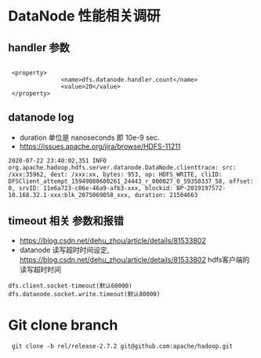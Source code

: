 # DataNode 性能相关调研

## handler 参数

```

 <property>
               <name>dfs.datanode.handler.count</name>
               <value>20</value>
 </property>

```

## datanode log
* duration 单位是 nanoseconds 即  10e-9 sec.
* https://issues.apache.org/jira/browse/HDFS-11211
```
2020-07-22 23:40:02,351 INFO org.apache.hadoop.hdfs.server.datanode.DataNode.clienttrace: src: /xxx:35962, dest: /xxx:xx, bytes: 953, op: HDFS_WRITE, cliID: DFSClient_attempt_15949080600261_24443_r_000027_0_59350337_58, offset: 0, srvID: 11e6a723-c06e-46a9-afb3-xxx, blockid: BP-2019197572-10.168.32.1-xxx:blk_2075069058_xxx, duration: 21504663

```

## timeout 相关 参数和报错
* https://blog.csdn.net/dehu_zhou/article/details/81533802
* datanode 读写超时时间设定, https://blog.csdn.net/dehu_zhou/article/details/81533802
hdfs客户端的读写超时时间
```
dfs.client.socket-timeout(默认60000)
dfs.datanode.socket.write.timeout(默认80000)
```

# Git clone branch
```
 git clone -b rel/release-2.7.2 git@github.com:apache/hadoop.git
```
